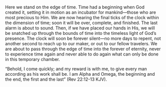 Here we stand on the edge of time. Time had a beginning when God created it, setting it in motion as an incubator for mankind—those who are most precious to Him. We are now hearing the final ticks of the clock within the dimension of time; soon it will be over, complete, and finished. The last alarm is about to sound. Then, if we have placed our hands in His, we will be snatched up through the bounds of time into the timeless light of God’s presence. The clock will soon be forever silent—no more days to repent, not another second to reach up to our maker, or out to our fellow travelers. We are about to pass through the edge of time into the forever of eternity, never to experience time again and never able to do again what can only be done in this temporary chamber.

“Behold, I come quickly; and my reward is with me, to give every man according as his work shall be. I am Alpha and Omega, the beginning and the end, the first and the last” (Rev 22:12-13 KJV).
